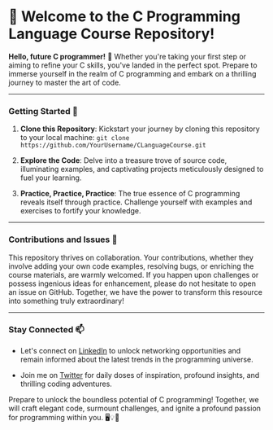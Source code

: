 <!-- Introduction -->
# 🚀 Welcome to the C Programming Language Course Repository!

**Hello, future C programmer!** 🌟 Whether you're taking your first step or aiming to refine your C skills, you've landed in the perfect spot. Prepare to immerse yourself in the realm of C programming and embark on a thrilling journey to master the art of code.

---

### Getting Started 🚀

1. **Clone this Repository**: Kickstart your journey by cloning this repository to your local machine: `git clone https://github.com/YourUsername/CLanguageCourse.git` <br>

2. **Explore the Code**: Delve into a treasure trove of source code, illuminating examples, and captivating projects meticulously designed to fuel your learning. <br>

3. **Practice, Practice, Practice**: The true essence of C programming reveals itself through practice. Challenge yourself with examples and exercises to fortify your knowledge.

---

### Contributions and Issues 🤝

This repository thrives on collaboration. Your contributions, whether they involve adding your own code examples, resolving bugs, or enriching the course materials, are warmly welcomed. If you happen upon challenges or possess ingenious ideas for enhancement, please do not hesitate to open an issue on GitHub. Together, we have the power to transform this resource into something truly extraordinary!

---

### Stay Connected 📫

- Let's connect on [LinkedIn](https://www.linkedin.com/in/mooazam/) to unlock networking opportunities and remain informed about the latest trends in the programming universe. <br>

- Join me on [Twitter](https://twitter.com/SMMooazam) for daily doses of inspiration, profound insights, and thrilling coding adventures.

Prepare to unlock the boundless potential of C programming! Together, we will craft elegant code, surmount challenges, and ignite a profound passion for programming within you. 🖥️💡🚀
